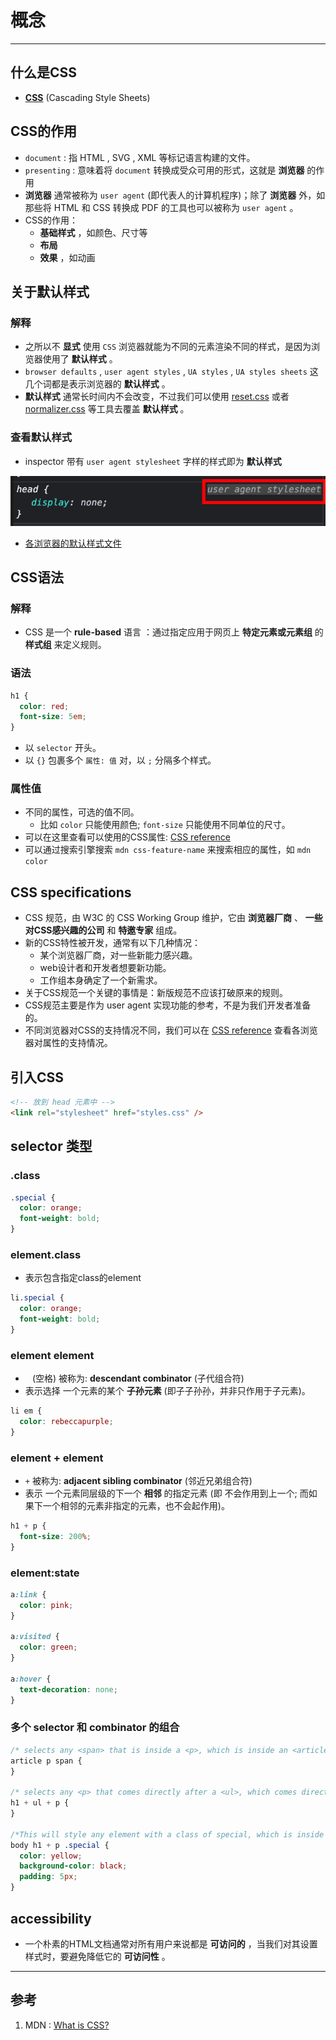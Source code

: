 # 概念

---

## 什么是CSS

- **[CSS](https://developer.mozilla.org/en-US/docs/Glossary/CSS)** (Cascading Style Sheets)

## CSS的作用

- `document` : 指 HTML , SVG , XML 等标记语言构建的文件。
- `presenting` :  意味着将 `document` 转换成受众可用的形式，这就是 **浏览器** 的作用
- **浏览器** 通常被称为 `user agent` (即代表人的计算机程序)；除了 **浏览器** 外，如那些将 HTML  和 CSS 转换成 PDF 的工具也可以被称为 `user agent` 。
- CSS的作用：
  - **基础样式** ，如颜色、尺寸等
  - **布局**
  - **效果** ，如动画

## 关于默认样式

### 解释

- 之所以不 **显式** 使用 `CSS` 浏览器就能为不同的元素渲染不同的样式，是因为浏览器使用了 **默认样式** 。
- `browser defaults` , `user agent styles` , `UA styles` , `UA styles sheets` 这几个词都是表示浏览器的 **默认样式** 。
- **默认样式** 通常长时间内不会改变，不过我们可以使用 [reset.css](https://meyerweb.com/eric/tools/css/reset/) 或者 [normalizer.css](https://github.com/necolas/normalize.css/) 等工具去覆盖 **默认样式** 。

### 查看默认样式

- inspector 带有 `user agent stylesheet` 字样的样式即为 **默认样式**

![image-20221227233255995](概念/image-20221227233255995.png)

- [各浏览器的默认样式文件](https://stackoverflow.com/a/6867287)

## CSS语法

### 解释

- CSS 是一个 **rule-based** 语言 ：通过指定应用于网页上 **特定元素或元素组** 的 **样式组** 来定义规则。

### 语法

```css
h1 {
  color: red;
  font-size: 5em;
}
```

- 以 `selector` 开头。
- 以 `{}` 包裹多个 `属性: 值` 对，以 `;` 分隔多个样式。

### 属性值

- 不同的属性，可选的值不同。
  - 比如 `color` 只能使用颜色; `font-size` 只能使用不同单位的尺寸。
- 可以在这里查看可以使用的CSS属性:  [CSS reference](https://developer.mozilla.org/en-US/docs/Web/CSS/Reference)
- 可以通过搜索引擎搜索 `mdn css-feature-name` 来搜索相应的属性，如 `mdn color`

## CSS specifications

- CSS 规范，由 W3C 的 CSS Working Group 维护，它由 **浏览器厂商** 、 **一些对CSS感兴趣的公司** 和 **特邀专家** 组成。
- 新的CSS特性被开发，通常有以下几种情况：
  - 某个浏览器厂商，对一些新能力感兴趣。
  - web设计者和开发者想要新功能。
  - 工作组本身确定了一个新需求。
- 关于CSS规范一个关键的事情是：新版规范不应该打破原来的规则。
- CSS规范主要是作为 user agent 实现功能的参考，不是为我们开发者准备的。
- 不同浏览器对CSS的支持情况不同，我们可以在  [CSS reference](https://developer.mozilla.org/en-US/docs/Web/CSS/Reference) 查看各浏览器对属性的支持情况。

## 引入CSS

```html
<!-- 放到 head 元素中 -->
<link rel="stylesheet" href="styles.css" />
```

## selector 类型

### .class

```css
.special {
  color: orange;
  font-weight: bold;
}
```

### element.class

- 表示包含指定class的element

```css
li.special {
  color: orange;
  font-weight: bold;
}
```

### element element

- ` ` (空格) 被称为: **descendant combinator** (子代组合符)
- 表示选择 一个元素的某个 **子孙元素** (即子子孙孙，并非只作用于子元素)。

```css
li em {
  color: rebeccapurple;
}
```

### element + element

- `+` 被称为: **adjacent sibling combinator** (邻近兄弟组合符)
- 表示 一个元素同层级的下一个 **相邻** 的指定元素 (即 不会作用到上一个; 而如果下一个相邻的元素非指定的元素，也不会起作用)。

```css
h1 + p {
  font-size: 200%;
}
```

### element:state

```css
a:link {
  color: pink;
}

a:visited {
  color: green;
}

a:hover {
  text-decoration: none;
}
```

### 多个 selector 和 combinator 的组合

```css
/* selects any <span> that is inside a <p>, which is inside an <article>  */
article p span {
}

/* selects any <p> that comes directly after a <ul>, which comes directly after an <h1>  */
h1 + ul + p {
}

/*This will style any element with a class of special, which is inside a <p>, which comes just after an <h1>, which is inside a <body> */
body h1 + p .special {
  color: yellow;
  background-color: black;
  padding: 5px;
}
```



## accessibility

- 一个朴素的HTML文档通常对所有用户来说都是 **可访问的** ，当我们对其设置样式时，要避免降低它的 **可访问性** 。



---

## 参考

1. MDN : [What is CSS?](https://developer.mozilla.org/en-US/docs/Learn/CSS/First_steps/What_is_CSS)
